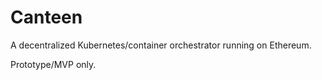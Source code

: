 # Canteen

A decentralized Kubernetes/container orchestrator running on Ethereum. 

Prototype/MVP only.
